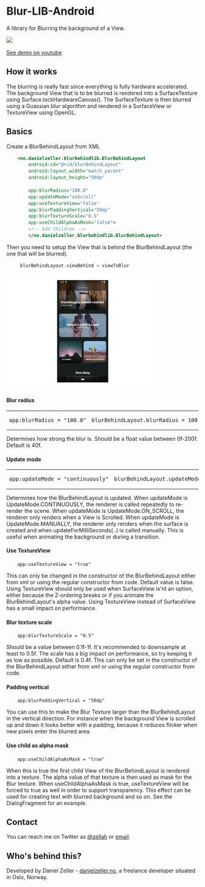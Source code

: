 # Blur-LIB-Android

A library for Blurring the background of a View.

[<img src="/Artwork/PhoneAndScreen.gif" width="400"/>](https://youtu.be/sYPqS0px61Q)

[See demo on youtube](https://youtu.be/sYPqS0px61Q)

## How it works
The blurring is really fast since everything is fully hardware accelerated. The background View that is to be blurred is rendered into a SurfaceTexture using Surface.lockHardwareCanvas().
The SurfaceTexture is then blurred using a Guassian blur algorithm and rendered in a SurfaceView or TextureView using OpenGL.

## Basics
Create a BlurBehindLayout from XML

```xml
    <no.danielzeller.blurbehindlib.BlurBehindLayout
        android:id="@+id/blurBehindLayout"
        android:layout_width="match_parent"
        android:layout_height="50dp"
       
        app:blurRadius="100.0" 
        app:updateMode="onScroll"
        app:useTextureView="false"
        app:blurPaddingVertical="50dp"
        app:blurTextureScale="0.5"
        app:useChildAlphaAsMask="false">
        <!-- Add Children -->
        </no.danielzeller.blurbehindlib.BlurBehindLayout>
```

Then you need to setup the View that is behind the BlurBehindLayout (the one that will be blurred).

```kotlin
     blurBehindLayout.viewBehind = viewToBlur
```

[<img src="/Artwork/Transition.gif" width="400"/>](https://youtu.be/sYPqS0px61Q)

#### Blur radius
<table>
  <tr>
    <td width="50%"><div class="highlight"><pre>app:blurRadius = "100.0"</pre></div></td>
    <td width="50%"><div class="highlight"><pre>blurBehindLayout.blurRadius = 100.f</pre></div></td>
  </tr>
</table>
Determines how strong the blur is. Should be a float value between 0f-200f. Default is 40f.


#### Update mode
<table>
  <tr>
    <td width="50%"><div class="highlight"><pre>app:updateMode = "continuously"</pre></div></td>
    <td width="50%"><div class="highlight"><pre>blurBehindLayout.updateMode = UpdateMode.CONTINUOUSLY</pre></div></td>
  </tr>
</table>
Determines how the BlurBehindLayout is updated. When updateMode is UpdateMode.CONTINUOUSLY, the renderer is called repeatedly to re-render the scene. 
When updateMode is UpdateMode.ON_SCROLL, the renderer only renders when a View is Scrolled.
When updateMode is UpdateMode.MANUALLY, the renderer only renders when the surface is created and when updateForMilliSeconds(..) is called manually. This is useful when animating the background or during a transition. 


#### Use TextureView
```
    app:useTextureView = "true"
```
This can only be changed in the constructor of the BlurBehindLayout either from xml or using the regular constructor from code. Default value is false. Using TextureView should only be used when SurfaceView is'nt an option, either because the Z-ordering breaks or if you animate the BlurBehindLayout's alpha value. Using TextureView instead of SurfaceView has a small impact on performance.


#### Blur texture scale
```
    app:blurTextureScale = "0.5"
```
Should be a value between 0.1f-1f. It's recommended to downsample at least to 0.5f. The scale has a big impact on performance, so try keeping it as low as possible. Default is 0.4f. This can only be set in the constructor of the BlurBehindLayout either from xml or using the regular constructor from code. 


#### Padding vertical 
```
    app:blurPaddingVertical = "50dp"
```
You can use this to make the Blur Texture larger than the BlurBehindLayout in the vertical direction. For instance when the background View is scrolled up and down it looks better with a padding, because it reduces flicker when new pixels enter the blurred area. 


#### Use child as alpha mask
```
    app:useChildAlphaAsMask = "true"
```
When this is true the first child View of the BlurBehindLayout is rendered into a texture. The alpha value of that texture is then used as mask for the Blur texture. When useChildAlphaAsMask is true, useTextureView will be forced to true as well in order to support transparency. 
This effect can be used for creating text with blurred background and so on. See the DialogFragment for an example. 



## Contact

You can reach me on Twitter as [@zellah](https://twitter.com/zellah) or [email](mailto:hello@danielzeller.no).


## Who's behind this?

Developed by Daniel Zeller - [danielzeller.no](http://danielzeller.no/), a freelance developer situated in Oslo, Norway.

